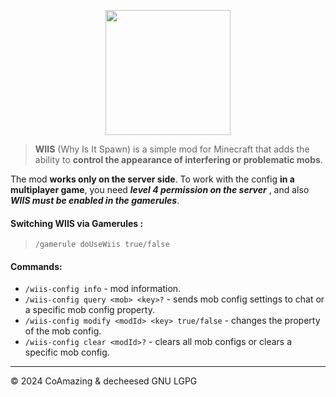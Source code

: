 <p align="center">
    <img src="https://cdn.modrinth.com/data/zaQxD3Nh/images/e22a22aff25c089448604ce9b0ef37e50b6aee42.png"
        height="200">
</p>

>**WIIS** (Why Is It Spawn) is a simple mod for Minecraft that adds the ability to **control the appearance of interfering or problematic mobs**.

The mod **works only on the server side**. To work with the config **in a multiplayer game**, you need ***level 4 permission on the server*** , and also ***WIIS must be enabled in the gamerules***.
#### Switching WIIS via Gamerules :
>```
>/gamerule doUseWiis true/false
>```

#### Commands:
- `/wiis-config info` - mod information.
- `/wiis-config query <mob> <key>?` - sends mob config settings to chat or a specific mob config property.
- `/wiis-config modify <modId> <key> true/false` - changes the property of the mob config.
- `/wiis-config clear <modId>?` - clears all mob configs or clears a specific mob config.

____

© 2024 CoAmazing & decheesed GNU LGPG
